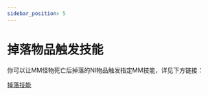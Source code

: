 ```yaml
---
sidebar_position: 5
---
```


# 掉落物品触发技能

你可以让MM怪物死亡后掉落的NI物品触发指定MM技能，详见下方链接：

[掉落技能](../../物品/物品配置/额外选项.md#掉落技能)